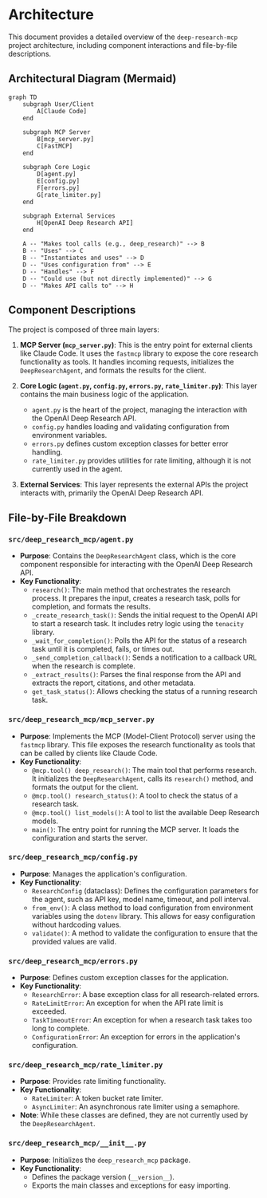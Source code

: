 # Architecture

This document provides a detailed overview of the `deep-research-mcp` project architecture, including component interactions and file-by-file descriptions.

## Architectural Diagram (Mermaid)

```mermaid
graph TD
    subgraph User/Client
        A[Claude Code]
    end

    subgraph MCP Server
        B[mcp_server.py]
        C[FastMCP]
    end

    subgraph Core Logic
        D[agent.py]
        E[config.py]
        F[errors.py]
        G[rate_limiter.py]
    end

    subgraph External Services
        H[OpenAI Deep Research API]
    end

    A -- "Makes tool calls (e.g., deep_research)" --> B
    B -- "Uses" --> C
    B -- "Instantiates and uses" --> D
    D -- "Uses configuration from" --> E
    D -- "Handles" --> F
    D -- "Could use (but not directly implemented)" --> G
    D -- "Makes API calls to" --> H
```

## Component Descriptions

The project is composed of three main layers:

1.  **MCP Server (`mcp_server.py`)**: This is the entry point for external clients like Claude Code. It uses the `fastmcp` library to expose the core research functionality as tools. It handles incoming requests, initializes the `DeepResearchAgent`, and formats the results for the client.

2.  **Core Logic (`agent.py`, `config.py`, `errors.py`, `rate_limiter.py`)**: This layer contains the main business logic of the application.
    *   `agent.py` is the heart of the project, managing the interaction with the OpenAI Deep Research API.
    *   `config.py` handles loading and validating configuration from environment variables.
    *   `errors.py` defines custom exception classes for better error handling.
    *   `rate_limiter.py` provides utilities for rate limiting, although it is not currently used in the agent.

3.  **External Services**: This layer represents the external APIs the project interacts with, primarily the OpenAI Deep Research API.

## File-by-File Breakdown

### `src/deep_research_mcp/agent.py`

-   **Purpose**: Contains the `DeepResearchAgent` class, which is the core component responsible for interacting with the OpenAI Deep Research API.
-   **Key Functionality**:
    -   `research()`: The main method that orchestrates the research process. It prepares the input, creates a research task, polls for completion, and formats the results.
    -   `_create_research_task()`: Sends the initial request to the OpenAI API to start a research task. It includes retry logic using the `tenacity` library.
    -   `_wait_for_completion()`: Polls the API for the status of a research task until it is completed, fails, or times out.
    -   `_send_completion_callback()`: Sends a notification to a callback URL when the research is complete.
    -   `_extract_results()`: Parses the final response from the API and extracts the report, citations, and other metadata.
    -   `get_task_status()`: Allows checking the status of a running research task.

### `src/deep_research_mcp/mcp_server.py`

-   **Purpose**: Implements the MCP (Model-Client Protocol) server using the `fastmcp` library. This file exposes the research functionality as tools that can be called by clients like Claude Code.
-   **Key Functionality**:
    -   `@mcp.tool() deep_research()`: The main tool that performs research. It initializes the `DeepResearchAgent`, calls its `research()` method, and formats the output for the client.
    -   `@mcp.tool() research_status()`: A tool to check the status of a research task.
    -   `@mcp.tool() list_models()`: A tool to list the available Deep Research models.
    -   `main()`: The entry point for running the MCP server. It loads the configuration and starts the server.

### `src/deep_research_mcp/config.py`

-   **Purpose**: Manages the application's configuration.
-   **Key Functionality**:
    -   `ResearchConfig` (dataclass): Defines the configuration parameters for the agent, such as API key, model name, timeout, and poll interval.
    -   `from_env()`: A class method to load configuration from environment variables using the `dotenv` library. This allows for easy configuration without hardcoding values.
    -   `validate()`: A method to validate the configuration to ensure that the provided values are valid.

### `src/deep_research_mcp/errors.py`

-   **Purpose**: Defines custom exception classes for the application.
-   **Key Functionality**:
    -   `ResearchError`: A base exception class for all research-related errors.
    -   `RateLimitError`: An exception for when the API rate limit is exceeded.
    -   `TaskTimeoutError`: An exception for when a research task takes too long to complete.
    -   `ConfigurationError`: An exception for errors in the application's configuration.

### `src/deep_research_mcp/rate_limiter.py`

-   **Purpose**: Provides rate limiting functionality.
-   **Key Functionality**:
    -   `RateLimiter`: A token bucket rate limiter.
    -   `AsyncLimiter`: An asynchronous rate limiter using a semaphore.
-   **Note**: While these classes are defined, they are not currently used by the `DeepResearchAgent`.

### `src/deep_research_mcp/__init__.py`

-   **Purpose**: Initializes the `deep_research_mcp` package.
-   **Key Functionality**:
    -   Defines the package version (`__version__`).
    -   Exports the main classes and exceptions for easy importing.
